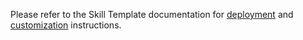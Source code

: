 Please refer to the Skill Template documentation for [deployment](https://microsoft.github.io/botframework-solutions/skills/tutorials/create-skill/typescript/4-provision-your-azure-resources/) and [customization](https://microsoft.github.io/botframework-solutions/skills/tutorials/customize-skill/typescript/1-intro/) instructions.
